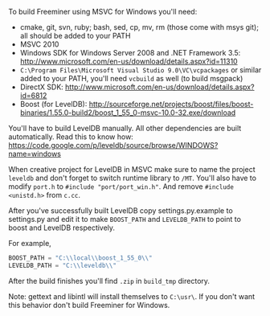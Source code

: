 To build Freeminer using MSVC for Windows you'll need:
- cmake, git, svn, ruby; bash, sed, cp, mv, rm (those come with msys git); all should be added to your PATH
- MSVC 2010
- Windows SDK for Windows Server 2008 and .NET Framework 3.5: http://www.microsoft.com/en-us/download/details.aspx?id=11310
- `C:\Program Files\Microsoft Visual Studio 9.0\VC\vcpackages` or similar added to your PATH, you'll need `vcbuild` as well (to build msgpack)
- DirectX SDK: http://www.microsoft.com/en-us/download/details.aspx?id=6812
- Boost (for LevelDB): http://sourceforge.net/projects/boost/files/boost-binaries/1.55.0-build2/boost_1_55_0-msvc-10.0-32.exe/download

You'll have to build LevelDB manually. All other dependencies are built automatically. Read this to know how: https://code.google.com/p/leveldb/source/browse/WINDOWS?name=windows

When creative project for LevelDB in MSVC make sure to name the project `leveldb` and don't forget to switch runtime library to `/MT`. You'll also have to modify `port.h` to `#include "port/port_win.h"`. And remove `#include <unistd.h>` from `c.cc`.

After you've successfully built LevelDB copy settings.py.example to settings.py and edit it to make `BOOST_PATH` and `LEVELDB_PATH` to point to boost and LevelDB respectively.

For example,

```python
BOOST_PATH = "C:\\local\\boost_1_55_0\\"
LEVELDB_PATH = "C:\\leveldb\\"
```

After the build finishes you'll find `.zip` in `build_tmp` directory.

Note: gettext and libintl will install themselves to `C:\usr\`. If you don't want this behavior don't build Freeminer for Windows.